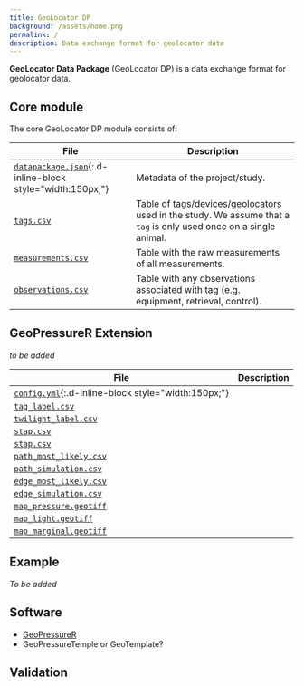 ```yaml
---
title: GeoLocator DP
background: /assets/home.png
permalink: /
description: Data exchange format for geolocator data
---
```


**GeoLocator Data Package** (GeoLocator DP) is a data exchange format for geolocator data.

## Core module

The core GeoLocator DP module consists of:

| File                                                                      | Description                                                                                                       |
| ------------------------------------------------------------------------- | ----------------------------------------------------------------------------------------------------------------- |
| [`datapackage.json`](datapackage/){:.d-inline-block style="width:150px;"} | Metadata of the project/study.                                                                                    |
| [`tags.csv`](tags/)                                                       | Table of tags/devices/geolocators used in the study. We assume that a `tag` is only used once on a single animal. |
| [`measurements.csv`](measurements/)                                       | Table with the raw measurements of all measurements.                                                              |
| [`observations.csv`](observations/)                                       | Table with any observations associated with tag (e.g. equipment, retrieval, control).                             |

## GeoPressureR Extension

_to be added_

| File                                                    | Description |
| ------------------------------------------------------- | ----------- |
| [`config.yml`](){:.d-inline-block style="width:150px;"} |             |
| [`tag_label.csv`]()                                     |             |
| [`twilight_label.csv`]()                                |             |
| [`stap.csv`]()                                          |             |
| [`stap.csv`]()                                          |             |
| [`path_most_likely.csv`]()                              |             |
| [`path_simulation.csv`]()                               |             |
| [`edge_most_likely.csv`]()                              |             |
| [`edge_simulation.csv`]()                               |             |
| [`map_pressure.geotiff`]()                              |             |
| [`map_light.geotiff`]()                                 |             |
| [`map_marginal.geotiff`]()                              |             |

## Example

_To be added_

## Software

- [GeoPressureR](https://github.com/Rafnuss/GeoPressureR)
- GeoPressureTemple or GeoTemplate?

## Validation
